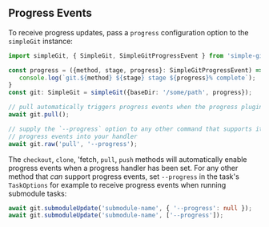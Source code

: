 ## Progress Events

To receive progress updates, pass a `progress` configuration option to the `simpleGit` instance:

```typescript
import simpleGit, { SimpleGit, SimpleGitProgressEvent } from 'simple-git';

const progress = ({method, stage, progress}: SimpleGitProgressEvent) => {
   console.log(`git.${method} ${stage} stage ${progress}% complete`);
}
const git: SimpleGit = simpleGit({baseDir: '/some/path', progress});

// pull automatically triggers progress events when the progress plugin is configured
await git.pull();

// supply the `--progress` option to any other command that supports it to receive
// progress events into your handler
await git.raw('pull', '--progress');
```

The `checkout`, `clone`, 'fetch, `pull`, `push` methods will automatically enable progress events
when a progress handler has been set. For any other method that _can_ support progress events,
set `--progress` in the task's `TaskOptions` for example to receive progress events when running
submodule tasks:

```typescript
await git.submoduleUpdate('submodule-name', { '--progress': null });
await git.submoduleUpdate('submodule-name', ['--progress']);
```
